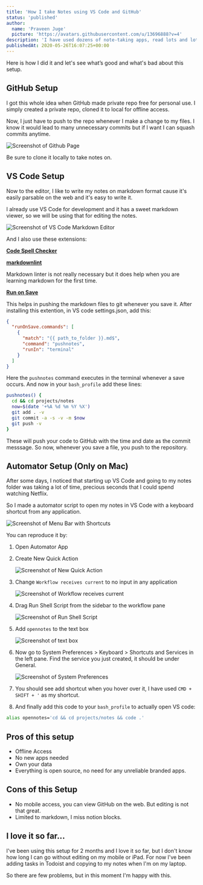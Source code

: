 ```yaml
---
title: 'How I take Notes using VS Code and GitHub'
status: 'published'
author:
  name: 'Praveen Juge'
  picture: 'https://avatars.githubusercontent.com/u/13696888?v=4'
description: 'I have used dozens of note-taking apps, read lots and lots of hacker news threads on how different people organize their notes and finally settled on VS Code as the editor and GitHub Repo as the storage.'
publishedAt: 2020-05-26T16:07:25+00:00
---
```


Here is how I did it and let's see what’s good and what's bad about this setup.

## GitHub Setup

I got this whole idea when GitHub made private repo free for personal use. I simply created a private repo, cloned it to local for offline access.

Now, I just have to push to the repo whenever I make a change to my files. I know it would lead to many unnecessary commits but if I want I can squash commits anytime.

![Screenshot of Github Page](/images/how-i-take-notes-using-vs-code-and-github-2.png)

Be sure to clone it locally to take notes on.

## VS Code Setup

Now to the editor, I like to write my notes on markdown format cause it's easily parsable on the web and it's easy to write it.

I already use VS Code for development and it has a sweet markdown viewer, so we will be using that for editing the notes.

![Screenshot of VS Code Markdown Editor](/images/how-i-take-notes-using-vs-code-and-github-8.png)

And I also use these extensions:

**[Code Spell Checker](https://marketplace.visualstudio.com/items?itemName=streetsidesoftware.code-spell-checker)**

**[markdownlint](https://marketplace.visualstudio.com/items?itemName=DavidAnson.vscode-markdownlint)**

Markdown linter is not really necessary but it does help when you are learning markdown for the first time.

**[Run on Save](https://marketplace.visualstudio.com/items?itemName=pucelle.run-on-save)**

This helps in pushing the markdown files to git whenever you save it. After installing this extention, in VS code settings.json, add this:

```json
{
  "runOnSave.commands": [
    {
      "match": "{{ path_to_folder }}.md$",
      "command": "pushnotes",
      "runIn": "terminal"
    }
  ]
}
```

Here the `pushnotes` command executes in the terminal whenever a save occurs. And now in your `bash_profile` add these lines:

```sh
pushnotes() {
  cd && cd projects/notes
  now=$(date '+%A %d %m %Y %X')
  git add . -v
  git commit -a -s -v -m $now
  git push -v
}
```

These will push your code to GitHub with the time and date as the commit messsage. So now, whenever you save a file, you push to the repository.

## Automator Setup (Only on Mac)

After some days, I noticed that starting up VS Code and going to my notes folder was taking a lot of time, precious seconds that I could spend watching Netflix.

So I made a automator script to open my notes in VS Code with a keyboard shortcut from any application.

![Screenshot of Menu Bar with Shortcuts](/images/how-i-take-notes-using-vs-code-and-github-1.png)

You can reproduce it by:

1. Open Automator App
2. Create New Quick Action

   ![Screenshot of New Quick Action](/images/how-i-take-notes-using-vs-code-and-github-3.png)

3. Change `Workflow receives current` to no input in any application

   ![Screenshot of Workflow receives current](/images/how-i-take-notes-using-vs-code-and-github-4.png)

4. Drag Run Shell Script from the sidebar to the workflow pane

   ![Screenshot of Run Shell Script](/images/how-i-take-notes-using-vs-code-and-github-5.png)

5. Add `opennotes` to the text box

   ![Screenshot of text box](/images/how-i-take-notes-using-vs-code-and-github-6.png)

6. Now go to System Preferences > Keyboard > Shortcuts and Services in the left pane. Find the service you just created, it should be under General.

   ![Screenshot of System Preferences](/images/how-i-take-notes-using-vs-code-and-github-7.png)

7. You should see add shortcut when you hover over it, I have used `CMD + SHIFT + '` as my shortcut.

8. And finally add this code to your `bash_profile` to actually open VS code:

```sh
alias opennotes='cd && cd projects/notes && code .'
```

## Pros of this setup

- Offline Access
- No new apps needed
- Own your data
- Everything is open source, no need for any unreliable branded apps.

## Cons of this Setup

- No mobile access, you can view GitHub on the web. But editing is not that great.
- Limited to markdown, I miss notion blocks.

## I love it so far...

I've been using this setup for 2 months and I love it so far, but I don't know how long I can go without editing on my mobile or iPad. For now I've been adding tasks in Todoist and copying to my notes when I'm on my laptop.

So there are few problems, but in this moment I'm happy with this.
